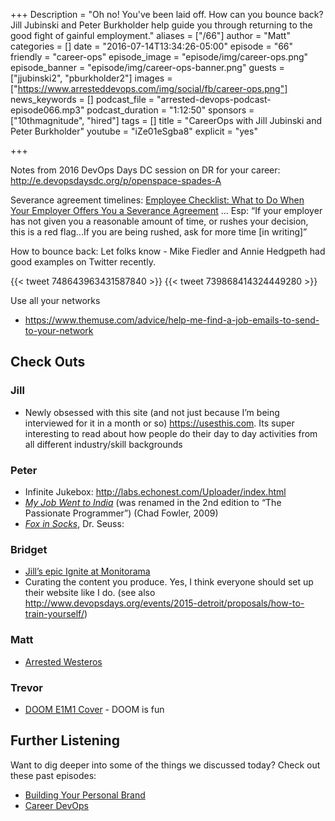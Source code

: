 +++
Description = "Oh no! You've been laid off. How can you bounce back? Jill Jubinski and Peter Burkholder help guide you through returning to the good fight of gainful employment."
aliases = ["/66"]
author = "Matt"
categories = []
date = "2016-07-14T13:34:26-05:00"
episode = "66"
friendly = "career-ops"
episode_image = "episode/img/career-ops.png"
episode_banner = "episode/img/career-ops-banner.png"
guests = ["jjubinski2", "pburkholder2"]
images = ["https://www.arresteddevops.com/img/social/fb/career-ops.png"]
news_keywords = []
podcast_file = "arrested-devops-podcast-episode066.mp3"
podcast_duration = "1:12:50"
sponsors = ["10thmagnitude", "hired"]
tags = []
title = "CareerOps with Jill Jubinski and Peter Burkholder"
youtube = "iZe01eSgba8"
explicit = "yes"

+++

Notes from 2016 DevOps Days DC session on DR for your career: http://e.devopsdaysdc.org/p/openspace-spades-A


Severance agreement timelines:
[Employee Checklist: What to Do When Your Employer Offers You a Severance Agreement](https://www.eeoc.gov/policy/docs/qanda_severance-agreements.html#A) ... Esp:
“If your employer has not given you a reasonable amount of time, or rushes your decision, this is a red flag...If you are being rushed, ask for more time [in writing]”

How to bounce back:
Let folks know - Mike Fiedler and Annie Hedgpeth had good examples on Twitter recently.

{{< tweet 748643963431587840 >}}
{{< tweet 739868414324449280 >}}

Use all your networks

- https://www.themuse.com/advice/help-me-find-a-job-emails-to-send-to-your-network

## Check Outs

### Jill
- Newly obsessed with this site (and not just because I’m being interviewed for it in a month or so) https://usesthis.com. Its super interesting to read about how people do their day to day activities from all different industry/skill backgrounds

### Peter
- Infinite Jukebox: http://labs.echonest.com/Uploader/index.html
- *[My Job Went to India](https://pragprog.com/book/cfcar2/the-passionate-programmer)* (was renamed in the 2nd edition to “The Passionate Programmer”)  (Chad Fowler, 2009)
- *[Fox in Socks](http://www.seussville.com/books/book_detail.php?isbn=9780394800387)*, Dr. Seuss:

### Bridget
- [Jill’s epic Ignite at Monitorama](https://www.youtube.com/watch?v=vQBtun-Ein8&feature=youtu.be&t=7h27m05s)
- Curating the content you produce. Yes, I think everyone should set up their website like I do.
(see also http://www.devopsdays.org/events/2015-detroit/proposals/how-to-train-yourself/)

### Matt
- [Arrested Westeros](http://arrestedwesteros.com/)

### Trevor
- [DOOM E1M1 Cover](https://www.youtube.com/watch?v=8nA5FJL_CoA) - DOOM is fun


## Further Listening
Want to dig deeper into some of the things we discussed today?
Check out these past episodes:

- [Building Your Personal Brand](https://www.arresteddevops.com/personal-brand/)
- [Career DevOps](https://www.arresteddevops.com/career-devops/)
